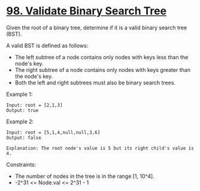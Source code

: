# [98. Validate Binary Search Tree](https://leetcode.com/problems/validate-binary-search-tree/description/)

Given the root of a binary tree, determine if it is a valid binary search tree (BST).

A valid BST is defined as follows:

* The left subtree of a node contains only nodes with keys less than the node's key.
* The right subtree of a node contains only nodes with keys greater than the node's key.
* Both the left and right subtrees must also be binary search trees.
 

Example 1:

    Input: root = [2,1,3]
    Output: true
    
Example 2:

    Input: root = [5,1,4,null,null,3,6]
    Output: false

    Explanation: The root node's value is 5 but its right child's value is 4.
 

Constraints:

* The number of nodes in the tree is in the range [1, 10^4].
* -2^31 <= Node.val <= 2^31 - 1
